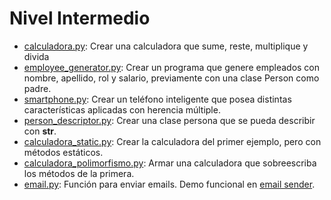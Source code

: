 # Nivel Intermedio
- [calculadora.py](calculadora.py): Crear una calculadora que sume, reste, multiplique y divida
- [employee_generator.py](employee_generator.py): Crear un programa que genere empleados con nombre, apellido, rol y salario, previamente con una clase Person como padre.
- [smartphone.py](smartphone.py): Crear un teléfono inteligente que posea distintas características aplicadas con herencia múltiple.
- [person_descriptor.py](person_descriptor.py): Crear una clase persona que se pueda describir con __str__.
- [calculadora_static.py](calculadora_static.py): Crear la calculadora del primer ejemplo, pero con métodos estáticos.
- [calculadora_polimorfismo.py](calculadora_polimorfismo.py): Armar una calculadora que sobreescriba los métodos de la primera.
- [email.py](email.py): Función para enviar emails. Demo funcional en [email sender](/projects/email_sender/main.py). 